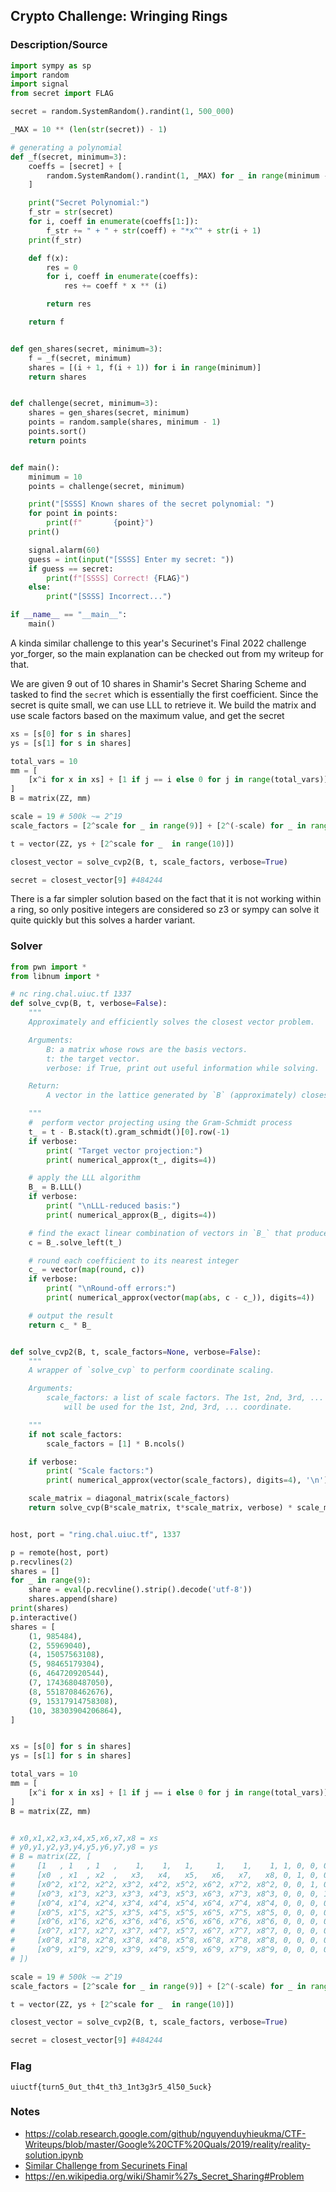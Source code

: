 ## Crypto Challenge: Wringing Rings

### Description/Source

```py
import sympy as sp
import random
import signal
from secret import FLAG

secret = random.SystemRandom().randint(1, 500_000)

_MAX = 10 ** (len(str(secret)) - 1)

# generating a polynomial
def _f(secret, minimum=3):
    coeffs = [secret] + [
        random.SystemRandom().randint(1, _MAX) for _ in range(minimum - 1)
    ]

    print("Secret Polynomial:")
    f_str = str(secret)
    for i, coeff in enumerate(coeffs[1:]):
        f_str += " + " + str(coeff) + "*x^" + str(i + 1)
    print(f_str)

    def f(x):
        res = 0
        for i, coeff in enumerate(coeffs):
            res += coeff * x ** (i)

        return res

    return f


def gen_shares(secret, minimum=3):
    f = _f(secret, minimum)
    shares = [(i + 1, f(i + 1)) for i in range(minimum)]
    return shares


def challenge(secret, minimum=3):
    shares = gen_shares(secret, minimum)
    points = random.sample(shares, minimum - 1)
    points.sort()
    return points


def main():
    minimum = 10
    points = challenge(secret, minimum)

    print("[SSSS] Known shares of the secret polynomial: ")
    for point in points:
        print(f"       {point}")
    print()

    signal.alarm(60)
    guess = int(input("[SSSS] Enter my secret: "))
    if guess == secret:
        print(f"[SSSS] Correct! {FLAG}")
    else:
        print("[SSSS] Incorrect...")

if __name__ == "__main__":
    main()

```

A kinda similar challenge to this year's Securinet's Final 2022 challenge yor_forger, so the main explanation can be checked out from my writeup for that.

We are given 9 out of 10 shares in Shamir's Secret Sharing Scheme and tasked to find the `secret` which is essentially the first coefficient. Since the secret is quite small, we can use LLL to retrieve it. We build the matrix and use scale factors based on the maximum value, and get the secret

```py
xs = [s[0] for s in shares]
ys = [s[1] for s in shares]

total_vars = 10
mm = [
    [x^i for x in xs] + [1 if j == i else 0 for j in range(total_vars)] for i in range(total_vars)
]
B = matrix(ZZ, mm)

scale = 19 # 500k ~= 2^19
scale_factors = [2^scale for _ in range(9)] + [2^(-scale) for _ in range(10)]

t = vector(ZZ, ys + [2^scale for _  in range(10)])

closest_vector = solve_cvp2(B, t, scale_factors, verbose=True)

secret = closest_vector[9] #484244
```

There is a far simpler solution based on the fact that it is not working within a ring, so only positive integers are considered so z3 or sympy can solve it quite quickly but this solves a harder variant.

### Solver

```python
from pwn import *
from libnum import *

# nc ring.chal.uiuc.tf 1337
def solve_cvp(B, t, verbose=False):
    """
    Approximately and efficiently solves the closest vector problem.

    Arguments:
        B: a matrix whose rows are the basis vectors.
        t: the target vector.
        verbose: if True, print out useful information while solving.

    Return:
        A vector in the lattice generated by `B` (approximately) closest to `t`.

    """
    #  perform vector projecting using the Gram-Schmidt process
    t_ = t - B.stack(t).gram_schmidt()[0].row(-1)
    if verbose:
        print( "Target vector projection:")
        print( numerical_approx(t_, digits=4))

    # apply the LLL algorithm
    B_ = B.LLL()
    if verbose:
        print( "\nLLL-reduced basis:")
        print( numerical_approx(B_, digits=4))

    # find the exact linear combination of vectors in `B_` that produces `t_`
    c = B_.solve_left(t_)

    # round each coefficient to its nearest integer
    c_ = vector(map(round, c))
    if verbose:
        print( "\nRound-off errors:")
        print( numerical_approx(vector(map(abs, c - c_)), digits=4))

    # output the result
    return c_ * B_


def solve_cvp2(B, t, scale_factors=None, verbose=False):
    """
    A wrapper of `solve_cvp` to perform coordinate scaling.

    Arguments:
        scale_factors: a list of scale factors. The 1st, 2nd, 3rd, ... factor
            will be used for the 1st, 2nd, 3rd, ... coordinate.

    """
    if not scale_factors:
        scale_factors = [1] * B.ncols()

    if verbose:
        print( "Scale factors:")
        print( numerical_approx(vector(scale_factors), digits=4), '\n')

    scale_matrix = diagonal_matrix(scale_factors)
    return solve_cvp(B*scale_matrix, t*scale_matrix, verbose) * scale_matrix^-1


host, port = "ring.chal.uiuc.tf", 1337

p = remote(host, port)
p.recvlines(2)
shares = []
for _ in range(9):
    share = eval(p.recvline().strip().decode('utf-8'))
    shares.append(share)
print(shares)
p.interactive()
shares = [
    (1, 985484),
    (2, 55969040),
    (4, 15057563108),
    (5, 98465179304),
    (6, 464720920544),
    (7, 1743680487050),
    (8, 5518708462676),
    (9, 15317914758308),
    (10, 38303904206864),
]


xs = [s[0] for s in shares]
ys = [s[1] for s in shares]

total_vars = 10
mm = [
    [x^i for x in xs] + [1 if j == i else 0 for j in range(total_vars)] for i in range(total_vars)
]
B = matrix(ZZ, mm)


# x0,x1,x2,x3,x4,x5,x6,x7,x8 = xs
# y0,y1,y2,y3,y4,y5,y6,y7,y8 = ys
# B = matrix(ZZ, [
#     [1   , 1   , 1   ,    1,    1,   1,     1,    1,    1, 1, 0, 0, 0, 0, 0, 0, 0, 0, 0],
#     [x0  , x1  , x2  ,   x3,   x4,   x5,   x6,   x7,   x8, 0, 1, 0, 0, 0, 0, 0, 0, 0, 0],
#     [x0^2, x1^2, x2^2, x3^2, x4^2, x5^2, x6^2, x7^2, x8^2, 0, 0, 1, 0, 0, 0, 0, 0, 0, 0],
#     [x0^3, x1^3, x2^3, x3^3, x4^3, x5^3, x6^3, x7^3, x8^3, 0, 0, 0, 1, 0, 0, 0, 0, 0, 0],
#     [x0^4, x1^4, x2^4, x3^4, x4^4, x5^4, x6^4, x7^4, x8^4, 0, 0, 0, 0, 1, 0, 0, 0, 0, 0],
#     [x0^5, x1^5, x2^5, x3^5, x4^5, x5^5, x6^5, x7^5, x8^5, 0, 0, 0, 0, 0, 1, 0, 0, 0, 0],
#     [x0^6, x1^6, x2^6, x3^6, x4^6, x5^6, x6^6, x7^6, x8^6, 0, 0, 0, 0, 0, 0, 1, 0, 0, 0],
#     [x0^7, x1^7, x2^7, x3^7, x4^7, x5^7, x6^7, x7^7, x8^7, 0, 0, 0, 0, 0, 0, 0, 1, 0, 0],
#     [x0^8, x1^8, x2^8, x3^8, x4^8, x5^8, x6^8, x7^8, x8^8, 0, 0, 0, 0, 0, 0, 0, 0, 1, 0],
#     [x0^9, x1^9, x2^9, x3^9, x4^9, x5^9, x6^9, x7^9, x8^9, 0, 0, 0, 0, 0, 0, 0, 0, 0, 1],
# ])

scale = 19 # 500k ~= 2^19
scale_factors = [2^scale for _ in range(9)] + [2^(-scale) for _ in range(10)]

t = vector(ZZ, ys + [2^scale for _  in range(10)])

closest_vector = solve_cvp2(B, t, scale_factors, verbose=True)

secret = closest_vector[9] #484244


```

### Flag

```
uiuctf{turn5_0ut_th4t_th3_1nt3g3r5_4l50_5uck}
```

### Notes

- https://colab.research.google.com/github/nguyenduyhieukma/CTF-Writeups/blob/master/Google%20CTF%20Quals/2019/reality/reality-solution.ipynb
- [Similar Challenge from Securinets Final](../Securinets%202022/Crypto.md)
- https://en.wikipedia.org/wiki/Shamir%27s_Secret_Sharing#Problem
